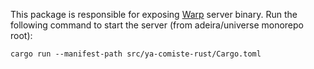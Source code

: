 This package is responsible for exposing [Warp](https://github.com/seanmonstar/warp) server binary. Run the following command to start the server (from adeira/universe monorepo root):

```text
cargo run --manifest-path src/ya-comiste-rust/Cargo.toml
```
